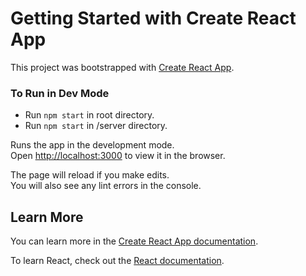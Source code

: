 # Getting Started with Create React App

This project was bootstrapped with [Create React App](https://github.com/facebook/create-react-app).

### To Run in Dev Mode

- Run `npm start` in root directory.
- Run `npm start` in /server directory.

Runs the app in the development mode.\
Open [http://localhost:3000](http://localhost:3000) to view it in the browser.

The page will reload if you make edits.\
You will also see any lint errors in the console.

## Learn More

You can learn more in the [Create React App documentation](https://facebook.github.io/create-react-app/docs/getting-started).

To learn React, check out the [React documentation](https://reactjs.org/).
